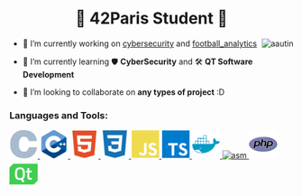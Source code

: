 <h1 align="center">🥐 42Paris Student 👋</h1>

<p><img align="right" src="https://github-readme-stats.vercel.app/api/top-langs?username=aautin&show_icons=true&locale=en&layout=compact&theme=algolia" alt="aautin" /></p>

- 🔭 I’m currently working on [cybersecurity](https://github.com/aautin/42_cybersecurity) and [football_analytics](https://github.com/aautin/football_analytics)

- 🌱 I’m currently learning 🛡️ **CyberSecurity** and 🛠️ **QT Software Development**

- 👯 I’m looking to collaborate on **any types of project** :D

<h3 align="left">Languages and Tools:</h3>
<p>
  <a href="https://www.cprogramming.com/" target="_blank" rel="noreferrer" >
    <img src="https://raw.githubusercontent.com/devicons/devicon/master/icons/c/c-original.svg" alt="c" width="50" height="50" />
  </a>
  <a href="https://www.w3schools.com/cpp/" target="_blank" rel="noreferrer" >
    <img src="https://raw.githubusercontent.com/devicons/devicon/master/icons/cplusplus/cplusplus-original.svg" alt="cpp" width="50" height="50" />
  </a>
  <a href="https://developer.mozilla.org/en-US/docs/Web/HTML" target="_blank" rel="noreferrer" >
    <img src="https://github.com/devicons/devicon/blob/master/icons/html5/html5-plain.svg" alt="html" width="50" height="50" />
  </a>
  <a href="https://developer.mozilla.org/en-US/docs/Web/CSS" target="_blank" rel="noreferrer" >
    <img src="https://github.com/devicons/devicon/blob/master/icons/css3/css3-plain.svg" alt="css" width="50" height="50" />
  </a>
  <a href="https://developer.mozilla.org/en-US/docs/Web/JavaScript" target="_blank" rel="noreferrer" >
    <img src="https://github.com/devicons/devicon/blob/master/icons/javascript/javascript-plain.svg" alt="js" width="50" height="50" />
  </a>
  <a href="https://www.typescriptlang.org/docs/" target="_blank" rel="noreferrer" >
    <img src="https://github.com/devicons/devicon/blob/master/icons/typescript/typescript-plain.svg" alt="ts" width="50" height="50" />
  </a>
  <a href="https://docs.docker.com/" target="_blank" rel="noreferrer" >
    <img src="https://github.com/devicons/devicon/blob/master/icons/docker/docker-plain.svg" alt="docker" width="50" height="50" />
  </a>
  <a href="https://www.tutorialspoint.com/assembly_programming" target="_blank" rel="noreferrer" >
    <img src="https://user-images.githubusercontent.com/103866722/177873824-ac727cae-29d5-406d-87de-93bb2bf21f02.png" alt="asm" width="50" height="50" />
  </a>
  <a href="https://www.php.net/manual/en/" target="_blank" rel="noreferrer" >
    <img src="https://github.com/devicons/devicon/blob/master/icons/php/php-original.svg" alt="php" width="50" height="50" />
  </a>
  <a href="https://doc.qt.io/" target="_blank" rel="noreferrer" >
    <img src="https://github.com/devicons/devicon/blob/master/icons/qt/qt-original.svg" alt="qt" width="50" height="50" />
  </a>
</p>




